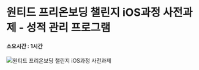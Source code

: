 # 원티드 프리온보딩 챌린지 iOS과정 사전과제 - 성적 관리 프로그램
#### 소요시간 : 1시간

![원티드 프리온보딩 챌린지 iOS과정 사전과제](https://user-images.githubusercontent.com/50417461/201301151-9ad2dfc6-18cc-42fb-b48a-aa957e07c925.png)
